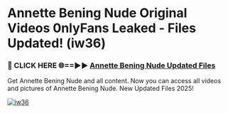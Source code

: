 # Annette Bening Nude Original Videos 0nlyFans Leaked - Files Updated! (iw36)

<h3>🔴 CLICK HERE 🌐==►► <a href="https://tinyurl.com/5h6xmrr3" rel="nofollow">Annette Bening Nude Updated Files</a></h3>

Get Annette Bening Nude and all content. Now you can access all videos and pictures of Annette Bening Nude. New Updated Files 2025!

[![iw36](https://i.imgur.com/KVD873Z.gif)](https://tinyurl.com/5h6xmrr3)

